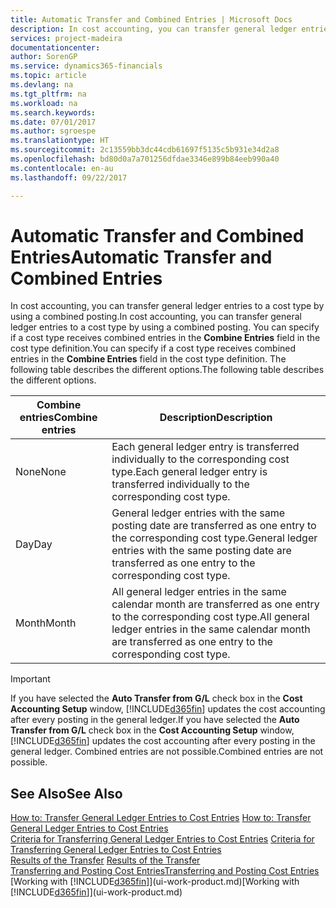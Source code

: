 ```yaml
---
title: Automatic Transfer and Combined Entries | Microsoft Docs
description: In cost accounting, you can transfer general ledger entries to a cost type by using a combined posting. You can specify if a cost type receives combined entries in the **Combine Entries** field in the cost type definition. The following table describes the different options.
services: project-madeira
documentationcenter: 
author: SorenGP
ms.service: dynamics365-financials
ms.topic: article
ms.devlang: na
ms.tgt_pltfrm: na
ms.workload: na
ms.search.keywords: 
ms.date: 07/01/2017
ms.author: sgroespe
ms.translationtype: HT
ms.sourcegitcommit: 2c13559bb3dc44cdb61697f5135c5b931e34d2a8
ms.openlocfilehash: bd80d0a7a701256dfdae3346e899b84eeb990a40
ms.contentlocale: en-au
ms.lasthandoff: 09/22/2017

---
```

# <a name="automatic-transfer-and-combined-entries"></a><span data-ttu-id="60ac2-105">Automatic Transfer and Combined Entries</span><span class="sxs-lookup"><span data-stu-id="60ac2-105">Automatic Transfer and Combined Entries</span></span>
<span data-ttu-id="60ac2-106">In cost accounting, you can transfer general ledger entries to a cost type by using a combined posting.</span><span class="sxs-lookup"><span data-stu-id="60ac2-106">In cost accounting, you can transfer general ledger entries to a cost type by using a combined posting.</span></span> <span data-ttu-id="60ac2-107">You can specify if a cost type receives combined entries in the **Combine Entries** field in the cost type definition.</span><span class="sxs-lookup"><span data-stu-id="60ac2-107">You can specify if a cost type receives combined entries in the **Combine Entries** field in the cost type definition.</span></span> <span data-ttu-id="60ac2-108">The following table describes the different options.</span><span class="sxs-lookup"><span data-stu-id="60ac2-108">The following table describes the different options.</span></span>  

|<span data-ttu-id="60ac2-109">Combine entries</span><span class="sxs-lookup"><span data-stu-id="60ac2-109">Combine entries</span></span>|<span data-ttu-id="60ac2-110">Description</span><span class="sxs-lookup"><span data-stu-id="60ac2-110">Description</span></span>|  
|---------------------|-----------------|  
|<span data-ttu-id="60ac2-111">None</span><span class="sxs-lookup"><span data-stu-id="60ac2-111">None</span></span>|<span data-ttu-id="60ac2-112">Each general ledger entry is transferred individually to the corresponding cost type.</span><span class="sxs-lookup"><span data-stu-id="60ac2-112">Each general ledger entry is transferred individually to the corresponding cost type.</span></span>|  
|<span data-ttu-id="60ac2-113">Day</span><span class="sxs-lookup"><span data-stu-id="60ac2-113">Day</span></span>|<span data-ttu-id="60ac2-114">General ledger entries with the same posting date are transferred as one entry to the corresponding cost type.</span><span class="sxs-lookup"><span data-stu-id="60ac2-114">General ledger entries with the same posting date are transferred as one entry to the corresponding cost type.</span></span>|  
|<span data-ttu-id="60ac2-115">Month</span><span class="sxs-lookup"><span data-stu-id="60ac2-115">Month</span></span>|<span data-ttu-id="60ac2-116">All general ledger entries in the same calendar month are transferred as one entry to the corresponding cost type.</span><span class="sxs-lookup"><span data-stu-id="60ac2-116">All general ledger entries in the same calendar month are transferred as one entry to the corresponding cost type.</span></span>|  

> [!IMPORTANT]  
>  <span data-ttu-id="60ac2-117">If you have selected the **Auto Transfer from G/L** check box in the **Cost Accounting Setup** window, [!INCLUDE[d365fin](includes/d365fin_md.md)] updates the cost accounting after every posting in the general ledger.</span><span class="sxs-lookup"><span data-stu-id="60ac2-117">If you have selected the **Auto Transfer from G/L** check box in the **Cost Accounting Setup** window, [!INCLUDE[d365fin](includes/d365fin_md.md)] updates the cost accounting after every posting in the general ledger.</span></span> <span data-ttu-id="60ac2-118">Combined entries are not possible.</span><span class="sxs-lookup"><span data-stu-id="60ac2-118">Combined entries are not possible.</span></span>  

## <a name="see-also"></a><span data-ttu-id="60ac2-119">See Also</span><span class="sxs-lookup"><span data-stu-id="60ac2-119">See Also</span></span>  
 <span data-ttu-id="60ac2-120">[How to: Transfer General Ledger Entries to Cost Entries](finance-how-to-transfer-general-ledger-entries-to-cost-entries.md) </span><span class="sxs-lookup"><span data-stu-id="60ac2-120">[How to: Transfer General Ledger Entries to Cost Entries](finance-how-to-transfer-general-ledger-entries-to-cost-entries.md) </span></span>  
 <span data-ttu-id="60ac2-121">[Criteria for Transferring General Ledger Entries to Cost Entries](finance-criteria-for-transferring-general-ledger-entries-to-cost-entries.md) </span><span class="sxs-lookup"><span data-stu-id="60ac2-121">[Criteria for Transferring General Ledger Entries to Cost Entries](finance-criteria-for-transferring-general-ledger-entries-to-cost-entries.md) </span></span>  
 <span data-ttu-id="60ac2-122">[Results of the Transfer](finance-results-of-the-transfer.md) </span><span class="sxs-lookup"><span data-stu-id="60ac2-122">[Results of the Transfer](finance-results-of-the-transfer.md) </span></span>  
 [<span data-ttu-id="60ac2-123">Transferring and Posting Cost Entries</span><span class="sxs-lookup"><span data-stu-id="60ac2-123">Transferring and Posting Cost Entries</span></span>](finance-transfer-and-post-cost-entries.md)  
 <span data-ttu-id="60ac2-124">[Working with [!INCLUDE[d365fin](includes/d365fin_md.md)]](ui-work-product.md)</span><span class="sxs-lookup"><span data-stu-id="60ac2-124">[Working with [!INCLUDE[d365fin](includes/d365fin_md.md)]](ui-work-product.md)</span></span>

